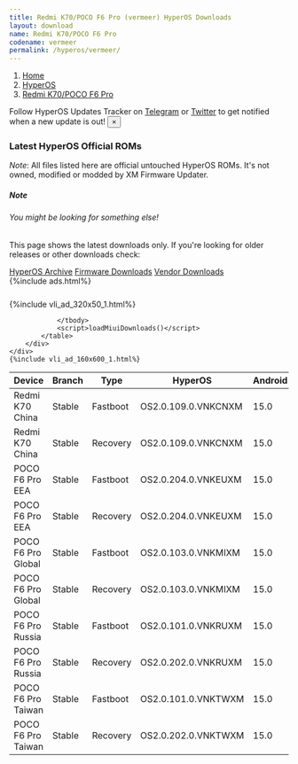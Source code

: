 ```yaml
---
title: Redmi K70/POCO F6 Pro (vermeer) HyperOS Downloads
layout: download
name: Redmi K70/POCO F6 Pro
codename: vermeer
permalink: /hyperos/vermeer/
---
```

<nav aria-label="breadcrumb">
    <ol class="breadcrumb">
        <li class="breadcrumb-item"><a href="/">Home</a></li>
        <li class="breadcrumb-item"><a href="/hyperos/">HyperOS</a></li>
        <li class="breadcrumb-item active" aria-current="page"><a href="/hyperos/vermeer/">Redmi K70/POCO F6 Pro</a></li>
    </ol>
</nav>
<div class="alert alert-primary alert-dismissible fade show" role="alert">
    Follow HyperOS Updates Tracker on <a href="https://t.me/MIUIUpdatesTracker" class="alert-link">Telegram</a>
     or <a href="https://twitter.com/MiFwUpdater" class="alert-link">Twitter</a> to get notified when a new update is out!
    <button type="button" class="close" data-dismiss="alert" aria-label="Close">
        <span aria-hidden="true">&times;</span>
    </button>
</div>

### Latest HyperOS Official ROMs
*Note*: All files listed here are official untouched HyperOS ROMs. It's not owned, modified or modded by XM Firmware Updater.
<div class="card">
  <div class="card-body">
    <h5 class="card-title">Note</h5>
    <h6 class="card-subtitle mb-2 text-muted">You might be looking for something else!</h6>
    <p class="card-text">This page shows the latest downloads only.
     If you're looking for older releases or other downloads check:</p>
    <a href="/archive/hyperos/vermeer/" class="card-link">HyperOS Archive</a>
    <a href="/firmware/vermeer/" class="card-link">Firmware Downloads</a>
    <a href="/vendor/vermeer/" class="card-link">Vendor Downloads</a>
  </div>
</div>
{%include ads.html%}
<div class="row justify-content-center">
    <div class="col-10">
        <div class="table-responsive-md" style="margin-top: 25px;">
            {%include vli_ad_320x50_1.html%}
            <table id="miui" class="display dt-responsive nowrap compact table table-striped table-hover table-sm">
                <thead class="thead-dark">
                    <tr>
                        <th data-ref="device">Device</th>
                        <th data-ref="branch">Branch</th>
                        <th data-ref="type">Type</th>
                        <th data-ref="miui">HyperOS</th>
                        <th data-ref="android">Android</th>
                        <th data-ref="size">Size</th>
                        <th data-ref="size">Date</th>
                        <th data-ref="link">Link</th>
                    </tr>
                </thead>
                <tbody>
                <tr><td>Redmi K70 China</td><td>Stable</td><td>Fastboot</td><td>OS2.0.109.0.VNKCNXM</td><td>15.0</td><td>9.4 GB</td><td>2025-05-08</td><td><a href="/hyperos/vermeer/stable/OS2.0.109.0.VNKCNXM/">Download</a></td></tr>
<tr><td>Redmi K70 China</td><td>Stable</td><td>Recovery</td><td>OS2.0.109.0.VNKCNXM</td><td>15.0</td><td>7.4 GB</td><td>2025-05-19</td><td><a href="/hyperos/vermeer/stable/OS2.0.109.0.VNKCNXM/">Download</a></td></tr>
<tr><td>POCO F6 Pro EEA</td><td>Stable</td><td>Fastboot</td><td>OS2.0.204.0.VNKEUXM</td><td>15.0</td><td>9.4 GB</td><td>2025-07-09</td><td><a href="/hyperos/vermeer/stable/OS2.0.204.0.VNKEUXM/">Download</a></td></tr>
<tr><td>POCO F6 Pro EEA</td><td>Stable</td><td>Recovery</td><td>OS2.0.204.0.VNKEUXM</td><td>15.0</td><td>6.8 GB</td><td>2025-07-15</td><td><a href="/hyperos/vermeer/stable/OS2.0.204.0.VNKEUXM/">Download</a></td></tr>
<tr><td>POCO F6 Pro Global</td><td>Stable</td><td>Fastboot</td><td>OS2.0.103.0.VNKMIXM</td><td>15.0</td><td>10.0 GB</td><td>2025-05-09</td><td><a href="/hyperos/vermeer/stable/OS2.0.103.0.VNKMIXM/">Download</a></td></tr>
<tr><td>POCO F6 Pro Global</td><td>Stable</td><td>Recovery</td><td>OS2.0.103.0.VNKMIXM</td><td>15.0</td><td>6.7 GB</td><td>2025-05-19</td><td><a href="/hyperos/vermeer/stable/OS2.0.103.0.VNKMIXM/">Download</a></td></tr>
<tr><td>POCO F6 Pro Russia</td><td>Stable</td><td>Fastboot</td><td>OS2.0.101.0.VNKRUXM</td><td>15.0</td><td>10.1 GB</td><td>2025-05-19</td><td><a href="/hyperos/vermeer/stable/OS2.0.101.0.VNKRUXM/">Download</a></td></tr>
<tr><td>POCO F6 Pro Russia</td><td>Stable</td><td>Recovery</td><td>OS2.0.202.0.VNKRUXM</td><td>15.0</td><td>6.7 GB</td><td>2025-07-01</td><td><a href="/hyperos/vermeer/stable/OS2.0.202.0.VNKRUXM/">Download</a></td></tr>
<tr><td>POCO F6 Pro Taiwan</td><td>Stable</td><td>Fastboot</td><td>OS2.0.101.0.VNKTWXM</td><td>15.0</td><td>8.6 GB</td><td>2025-05-19</td><td><a href="/hyperos/vermeer/stable/OS2.0.101.0.VNKTWXM/">Download</a></td></tr>
<tr><td>POCO F6 Pro Taiwan</td><td>Stable</td><td>Recovery</td><td>OS2.0.202.0.VNKTWXM</td><td>15.0</td><td>6.7 GB</td><td>2025-07-01</td><td><a href="/hyperos/vermeer/stable/OS2.0.202.0.VNKTWXM/">Download</a></td></tr>

                </tbody>
                <script>loadMiuiDownloads()</script>
            </table>
        </div>
    </div>
    {%include vli_ad_160x600_1.html%}
</div>
